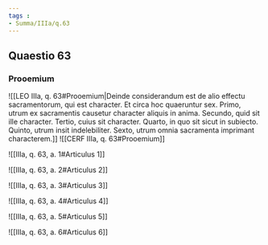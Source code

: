 ```yaml
---
tags : 
- Summa/IIIa/q.63
---
```


## Quaestio 63

### Prooemium

![[LEO IIIa, q. 63#Prooemium|Deinde considerandum est de alio effectu sacramentorum, qui est character. Et circa hoc quaeruntur sex. Primo, utrum ex sacramentis causetur character aliquis in anima. Secundo, quid sit ille character. Tertio, cuius sit character. Quarto, in quo sit sicut in subiecto. Quinto, utrum insit indelebiliter. Sexto, utrum omnia sacramenta imprimant characterem.]]
![[CERF IIIa, q. 63#Prooemium]]

![[IIIa, q. 63, a. 1#Articulus 1]]

![[IIIa, q. 63, a. 2#Articulus 2]]

![[IIIa, q. 63, a. 3#Articulus 3]]

![[IIIa, q. 63, a. 4#Articulus 4]]

![[IIIa, q. 63, a. 5#Articulus 5]]

![[IIIa, q. 63, a. 6#Articulus 6]]

